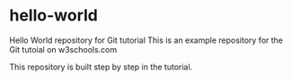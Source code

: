 # hello-world
Hello World repository for Git tutorial
This is an example repository for the Git tutoial on w3schools.com

This repository is built step by step in the tutorial.